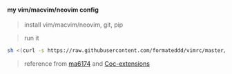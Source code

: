 #### my vim/macvim/neovim config

> install vim/macvim/neovim, git, pip

> run it
```sh
sh <(curl -s https://raw.githubusercontent.com/formateddd/vimrc/master/setup.sh) nvim #or vim
```

> reference from [ma6174](https://github.com/ma6174/vim-deprecated) and [Coc-extensions](https://github.com/neoclide/coc.nvim/wiki/Using-coc-extensions)